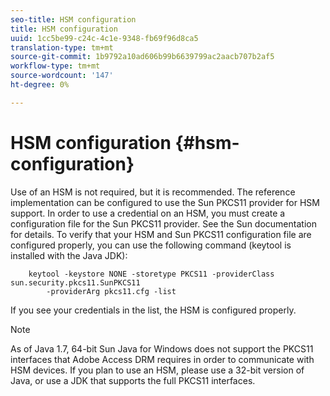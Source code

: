 ```yaml
---
seo-title: HSM configuration
title: HSM configuration
uuid: 1cc5be99-c24c-4c1e-9348-fb69f96d8ca5
translation-type: tm+mt
source-git-commit: 1b9792a10ad606b99b6639799ac2aacb707b2af5
workflow-type: tm+mt
source-wordcount: '147'
ht-degree: 0%

---
```



# HSM configuration {#hsm-configuration}

Use of an HSM is not required, but it is recommended. The reference implementation can be configured to use the Sun PKCS11 provider for HSM support. In order to use a credential on an HSM, you must create a configuration file for the Sun PKCS11 provider. See the Sun documentation for details. To verify that your HSM and Sun PKCS11 configuration file are configured properly, you can use the following command (keytool is installed with the Java JDK):

```
    keytool -keystore NONE -storetype PKCS11 -providerClass sun.security.pkcs11.SunPKCS11 
        -providerArg pkcs11.cfg -list
```

If you see your credentials in the list, the HSM is configured properly.

>[!NOTE]
>
>As of Java 1.7, 64-bit Sun Java for Windows does not support the PKCS11 interfaces that Adobe Access DRM requires in order to communicate with HSM devices. If you plan to use an HSM, please use a 32-bit version of Java, or use a JDK that supports the full PKCS11 interfaces.

